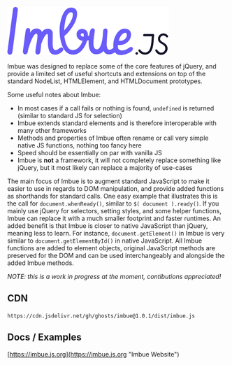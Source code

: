 ![Imbue logo](https://github.com/ghosts/imbue/blob/master/logo.png)

Imbue was designed to replace some of the core features of jQuery, and provide a limited set of useful shortcuts and extensions on top of the standard NodeList, HTMLElement, and HTMLDocument prototypes.

Some useful notes about Imbue:

- In most cases if a call fails or nothing is found, `undefined` is returned (similar to standard JS for selection)
- Imbue extends standard elements and is therefore interoperable with many other frameworks
- Methods and properties of Imbue often rename or call very simple native JS functions, nothing too fancy here
- Speed should be essentially on par with vanilla JS
- Imbue is **not** a framework, it will not completely replace something like jQuery, but it most likely can replace a majority of use-cases

The main focus of Imbue is to augment standard JavaScript to make it easier to use in regards to DOM manipulation, and provide added functions as shorthands for standard calls. One easy example that illustrates this is the call for `document.whenReady()`, similar to `$( document ).ready()`. If you mainly use jQuery for selectors, setting styles, and some helper functions, Imbue can replace it with a much smaller footprint and faster runtimes. An added benefit is that Imbue is closer to native JavaScript than jQuery, meaning less to learn. For instance, `document.getElement()` in Imbue is very similar to `document.getElementById()` in native JavaScript. All Imbue functions are added to element objects, original JavaScript methods are preserved for the DOM and can be used interchangeably and alongside the added Imbue methods.

_NOTE: this is a work in progress at the moment, contibutions appreciated!_

## CDN
` https://cdn.jsdelivr.net/gh/ghosts/imbue@1.0.1/dist/imbue.js `

## Docs / Examples
[https://imbue.js.org](https://imbue.js.org "Imbue Website")
